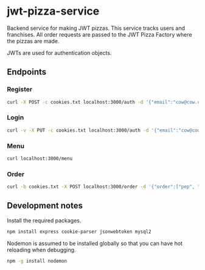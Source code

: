 # jwt-pizza-service

Backend service for making JWT pizzas. This service tracks users and franchises. All order requests are passed to the JWT Pizza Factory where the pizzas are made.

JWTs are used for authentication objects.

## Endpoints

### Register

```sh
curl -X POST -c cookies.txt localhost:3000/auth -d '{"email":"cow@cow.com", "password":"a"}' -H 'Content-Type: application/json'
```

### Login

```sh
curl -v -X PUT -c cookies.txt localhost:3000/auth -d '{"email":"cow@cow.com", "password":"a"}' -H 'Content-Type: application/json'
```

### Menu

```sh
curl localhost:3000/menu
```

### Order

```sh
curl -b cookies.txt -X POST localhost:3000/order -d '{"order":["pep", "cheese"]}' -H 'Content-Type: application/json'
```

## Development notes

Install the required packages.

```sh
npm install express cookie-parser jsonwebtoken mysql2
```

Nodemon is assumed to be installed globally so that you can have hot reloading when debugging.

```sh
npm -g install nodemon
```
